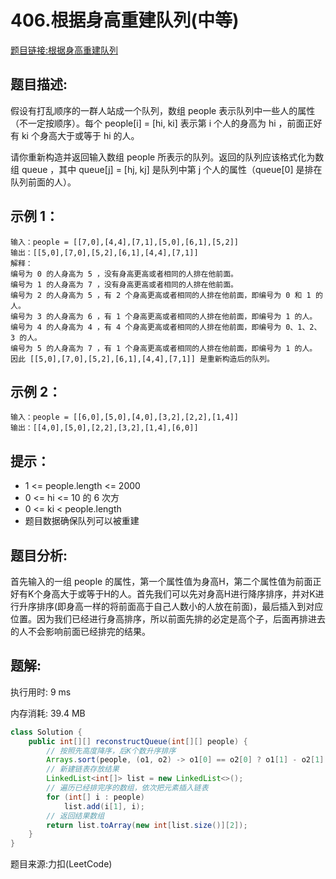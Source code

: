 # 406.根据身高重建队列(中等)

[题目链接:根据身高重建队列](https://leetcode-cn.com/problems/queue-reconstruction-by-height/)

## 题目描述:

假设有打乱顺序的一群人站成一个队列，数组 people 表示队列中一些人的属性（不一定按顺序）。每个 people[i] = [hi, ki] 表示第 i 个人的身高为 hi ，前面正好有 ki 个身高大于或等于 hi 的人。

请你重新构造并返回输入数组 people 所表示的队列。返回的队列应该格式化为数组 queue ，其中 queue[j] = [hj, kj] 是队列中第 j 个人的属性（queue[0] 是排在队列前面的人）。

## 示例 1：

```
输入：people = [[7,0],[4,4],[7,1],[5,0],[6,1],[5,2]]
输出：[[5,0],[7,0],[5,2],[6,1],[4,4],[7,1]]
解释：
编号为 0 的人身高为 5 ，没有身高更高或者相同的人排在他前面。
编号为 1 的人身高为 7 ，没有身高更高或者相同的人排在他前面。
编号为 2 的人身高为 5 ，有 2 个身高更高或者相同的人排在他前面，即编号为 0 和 1 的人。
编号为 3 的人身高为 6 ，有 1 个身高更高或者相同的人排在他前面，即编号为 1 的人。
编号为 4 的人身高为 4 ，有 4 个身高更高或者相同的人排在他前面，即编号为 0、1、2、3 的人。
编号为 5 的人身高为 7 ，有 1 个身高更高或者相同的人排在他前面，即编号为 1 的人。
因此 [[5,0],[7,0],[5,2],[6,1],[4,4],[7,1]] 是重新构造后的队列。
```

## 示例 2：

```
输入：people = [[6,0],[5,0],[4,0],[3,2],[2,2],[1,4]]
输出：[[4,0],[5,0],[2,2],[3,2],[1,4],[6,0]]
```

## 提示：

- 1 <= people.length <= 2000
- 0 <= hi <= 10 的 6 次方
- 0 <= ki < people.length
- 题目数据确保队列可以被重建

## 题目分析:

首先输入的一组 people 的属性，第一个属性值为身高H，第二个属性值为前面正好有K个身高大于或等于H的人。首先我们可以先对身高H进行降序排序，并对K进行升序排序(即身高一样的将前面高于自己人数小的人放在前面)，最后插入到对应位置。因为我们已经进行身高排序，所以前面先排的必定是高个子，后面再排进去的人不会影响前面已经排完的结果。

## 题解:

执行用时: 9 ms

内存消耗: 39.4 MB

```java
class Solution {
    public int[][] reconstructQueue(int[][] people) {
        // 按照先高度降序，后K个数升序排序
        Arrays.sort(people, (o1, o2) -> o1[0] == o2[0] ? o1[1] - o2[1] : o2[0] - o1[0]);
        // 新建链表存放结果
        LinkedList<int[]> list = new LinkedList<>();
        // 遍历已经排完序的数组，依次把元素插入链表
        for (int[] i : people)
            list.add(i[1], i);
        // 返回结果数组
        return list.toArray(new int[list.size()][2]);
    }
}
```

题目来源:力扣(LeetCode)
